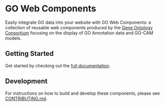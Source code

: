 # GO Web Components

Easily integrate GO data into your website with GO Web Components: a collection of reusable web components produced by the [Gene Ontology Consortium](https://geneontology.org) focusing on the display of GO Annotation data and GO-CAM models.

## Getting Started

Get started by checking out the [full documentation](https://geneontology.github.io/web-components/).

## Development

For instructions on how to build and develop these components, please see [CONTRIBUTING.md](CONTRIBUTING.md).
